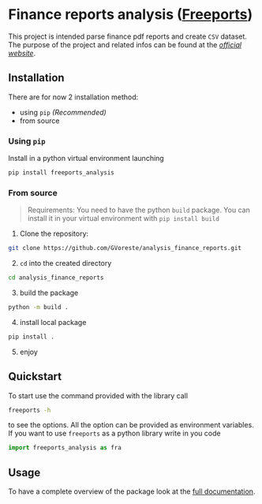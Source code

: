 # Finance reports analysis ([Freeports](https://www.freeports.org))
This project is intended parse finance pdf reports and create `CSV` dataset.
The purpose of the project and related infos can be found at the [*official website*](https://www.freeports.org).

## Installation
There are for now 2 installation method:
- using `pip` *(Recommended)*
- from source
### Using `pip`
Install in a python virtual environment launching
```bash
pip install freeports_analysis
```
### From source
> Requirements:
> You need to have the python `build` package. 
> You can install it in your virtual environment with `pip install build`
1. Clone the repository:
```bash
git clone https://github.com/GVoreste/analysis_finance_reports.git
```
2. `cd` into the created directory
```bash
cd analysis_finance_reports
```
3. build the package
```bash
python -m build .
```
4. install local package
```bash
pip install .
```
5. enjoy


## Quickstart
To start use the command provided with the library call
```bash
freeports -h
```
to see the options. All the option can be provided as environment variables.
If you want to use `freeports` as a python library write in you code
```python
import freeports_analysis as fra
```

## Usage
To have a complete overview of the package look at the [full documentation](https://docs.freeports.org).